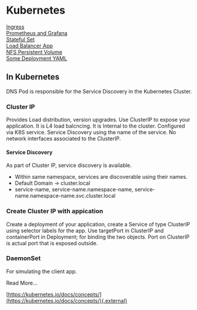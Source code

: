# Kubernetes

[Ingress](ingress)  
[Prometheus and Grafana](prometheus-grafana)  
[Stateful Set](statefulset-app)  
[Load Balancer App](load-balancer-app)  
[NFS Persistent Volume](nfs-persistent-volume)  
[Some Deployment YAML](old_files)  


## In Kubernetes
DNS Pod is responsible for the Service Discovery in the Kubernetes Cluster.

### Cluster IP
Provides Load distribution, version upgrades. Use ClusterIP to expose your application.
It is L4 load balcncing. It is Internal to the cluster. Configured via K8S service. Service Discovery using the name of the service. No network interfaces associated to the ClusterIP.

#### Service Discovery
As part of Cluster IP, service discovery is available.
- Within same namespace, services are discoverable using their names.
- Default Domain -> cluster.local
- service-name,  service-name.namespace-name, service-name.namespace-name.svc.cluster.local

### Create Cluster IP with appication
Create a deployment of your application, create a Service of type ClusterIP using selector labels for the app.
Use targetPort in ClusterIP and containerPort in Deployment; for binding the two objects.
Port on ClusterIP is actual port that is exposed outside.

### DaemonSet
For simulating the client app.


Read More...  

[https://kubernetes.io/docs/concepts/](https://kubernetes.io/docs/concepts/){.external}



